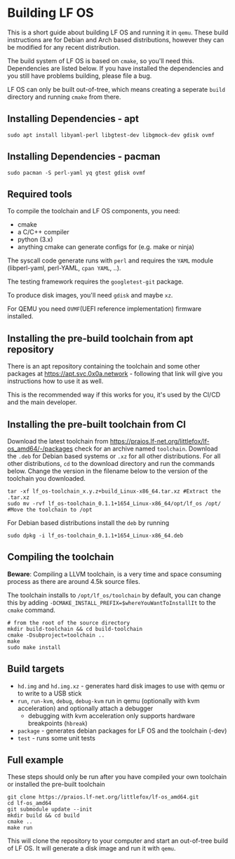 # Building LF OS

This is a short guide about building LF OS and running it in `qemu`. These build instructions are for Debian and Arch based distributions, however they can be modified for any recent distribution.

The build system of LF OS is based on `cmake`, so you'll need this. Dependencies are listed below. If you have installed the dependencies and you still have problems building, please file a bug.

LF OS can only be built out-of-tree, which means creating a seperate `build` directory and running `cmake` from there.

## Installing Dependencies - apt

```
sudo apt install libyaml-perl libgtest-dev libgmock-dev gdisk ovmf
```

## Installing Dependencies - pacman

```
sudo pacman -S perl-yaml yq gtest gdisk ovmf
```

## Required tools

To compile the toolchain and LF OS components, you need:

- cmake
- a C/C++ compiler
- python (3.x)
- anything cmake can generate configs for (e.g. make or ninja)

The syscall code generate runs with `perl` and requires the `YAML` module (libperl-yaml, perl-YAML, `cpan YAML`, ..).

The testing framework requires the `googletest-git` package.

To produce disk images, you'll need `gdisk` and maybe `xz`.

For QEMU you need `OVMF`(UEFI reference implementation) firmware installed.

## Installing the pre-build toolchain from apt repository

There is an apt repository containing the toolchain and some other packages at https://apt.svc.0x0a.network - following that link will give you instructions how to use it as well.

This is the recommended way if this works for you, it's used by the CI/CD and the main developer.

## Installing the pre-built toolchain from CI
Download the latest toolchain from https://praios.lf-net.org/littlefox/lf-os_amd64/-/packages check for an archive named `toolchain`. Download the `.deb` for Debian based systems or `.xz` for all other distributions.
For all other distributions, `cd` to the download directory and run the commands below. Change the version in the filename below to the version of the toolchain you downloaded.

```
tar -xf lf_os-toolchain_x.y.z+build_Linux-x86_64.tar.xz #Extract the .tar.xz
sudo mv -rvf lf_os-toolchain_0.1.1+1654_Linux-x86_64/opt/lf_os /opt/ #Move the toolchain to /opt
```

For Debian based distributions install the `deb` by running

`sudo dpkg -i lf_os-toolchain_0.1.1+1654_Linux-x86_64.deb`

## Compiling the toolchain
**Beware**: Compiling a LLVM toolchain, is a very time and space consuming process as there are around 4.5k source files.

The toolchain installs to `/opt/lf_os/toolchain` by default, you can change this by adding `-DCMAKE_INSTALL_PREFIX=$whereYouWantToInstallIt` to the `cmake` command.

```
# from the root of the source directory
mkdir build-toolchain && cd build-toolchain
cmake -Dsubproject=toolchain ..
make
sudo make install
```

## Build targets

* `hd.img` and `hd.img.xz` - generates hard disk images to use with qemu or to write to a USB stick
* `run`, `run-kvm`, `debug`, `debug-kvm` run in qemu (optionally with kvm acceleration) and optionally attach a debugger
  - debugging with kvm acceleration only supports hardware breakpoints (`hbreak`)
* `package` - generates debian packages for LF OS and the toolchain (-dev)
* `test` - runs some unit tests


## Full example

These steps should only be run after you have compiled your own toolchain or installed the pre-built toolchain
```
git clone https://praios.lf-net.org/littlefox/lf-os_amd64.git
cd lf-os_amd64
git submodule update --init
mkdir build && cd build
cmake ..
make run
```

This will clone the repository to your computer and start an out-of-tree build of LF OS. It will generate a disk image and run it with `qemu`.
